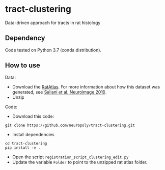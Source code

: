 # tract-clustering
Data-driven approach for tracts in rat histology

## Dependency

Code tested on Python 3.7 (conda distribution).

## How to use

Data: 
- Download the [RatAtlas](https://osf.io/g7kx8/). For more information about how this dataset was generated, see [Saliani et al. Neuroimage 2019](https://www.ncbi.nlm.nih.gov/pubmed/31491525). 
- Unzip

Code:
- Download this code:
~~~
git clone https://github.com/neuropoly/tract-clustering.git
~~~

- Install dependencies
~~~
cd tract-clustering
pip install -e .
~~~

- Open the script `registration_script_clustering_edit.py`
- Update the variable `Folder` to point to the unzipped rat atlas folder.
 

